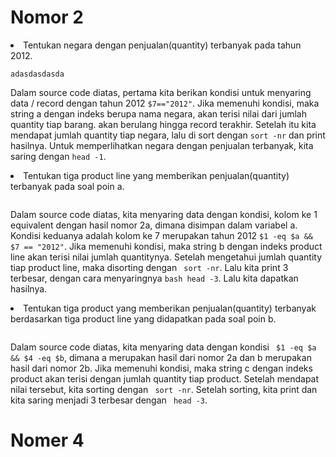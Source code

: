 # Nomor 2

<li>Tentukan negara dengan penjualan(quantity) terbanyak pada tahun 2012.
  
  ```
  adasdasdasda
  ```
  
  Dalam source code diatas, pertama kita berikan kondisi untuk menyaring data / record dengan tahun 2012 ```$7=="2012"```. Jika memenuhi kondisi, maka string a dengan indeks berupa nama negara, akan terisi nilai dari jumlah quantity tiap barang. akan berulang hingga record terakhir. Setelah itu kita mendapat jumlah quantity tiap negara, lalu di sort dengan ``` sort -nr ``` dan print hasilnya. Untuk memperlihatkan negara dengan penjualan terbanyak, kita saring dengan ```head -1```. 
  
<li>Tentukan tiga product line yang memberikan penjualan(quantity) terbanyak pada soal poin a.
  
  ```
  
  ```
  Dalam source code diatas, kita menyaring data dengan kondisi, kolom ke 1 equivalent dengan hasil nomor 2a, dimana disimpan dalam variabel a. Kondisi keduanya adalah kolom ke 7 merupakan tahun 2012 ``` $1 -eq $a && $7 == "2012" ```. Jika memenuhi kondisi, maka string b dengan indeks product line akan terisi nilai jumlah quantitynya. Setelah mengetahui jumlah quantity tiap product line, maka disorting dengan ``` sort -nr```. Lalu kita print 3 terbesar, dengan cara menyaringnya ```bash head -3```. Lalu kita dapatkan hasilnya.
<li>Tentukan tiga product yang memberikan penjualan(quantity) terbanyak berdasarkan tiga product line yang didapatkan pada soal poin b.
  
  ```
  
  ```
  Dalam source code diatas, kita menyaring data dengan kondisi ``` $1 -eq $a && $4 -eq $b```, dimana a merupakan hasil dari nomor 2a dan b merupakan hasil dari nomor 2b. Jika memenuhi kondisi, maka string c dengan indeks product akan terisi dengan jumlah quantity tiap product. Setelah mendapat nilai tersebut, kita sorting dengan ``` sort -nr```. Setelah sorting, kita print dan kita saring menjadi 3 terbesar dengan ``` head -3```.

# Nomer 4
